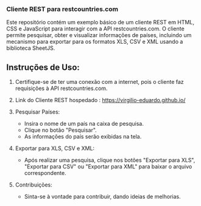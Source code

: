 ### Cliente REST para restcountries.com

Este repositório contém um exemplo básico de um cliente REST em HTML, CSS e JavaScript para interagir com a API restcountries.com. O cliente permite pesquisar, obter e visualizar informações de países, incluindo um mecanismo para exportar para os formatos XLS, CSV e XML usando a biblioteca SheetJS.

## Instruções de Uso:
   
1. Certifique-se de ter uma conexão com a internet, pois o cliente faz requisições à API restcountries.com.

2. Link do Cliente REST hospedado :
https://virgilio-eduardo.github.io/

3. Pesquisar Países:
   - Insira o nome de um país na caixa de pesquisa.
   - Clique no botão "Pesquisar".
   - As informações do país serão exibidas na tela.

4. Exportar para XLS, CSV e XML:
   - Após realizar uma pesquisa, clique nos botões "Exportar para XLS", "Exportar para CSV" ou "Exportar para XML" para baixar o arquivo correspondente.

5. Contribuições:
   - Sinta-se à vontade para contribuir, dando ideias de melhorias.
